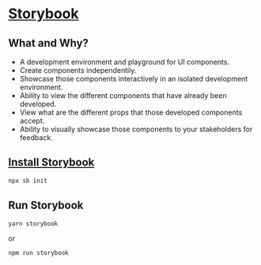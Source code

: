 #   [Storybook](https://storybook.js.org/docs/react/get-started/introduction)

##  What and Why?
*   A development environment and playground for UI components.
*   Create components independentily.
*   Showcase those components interactively in an isolated development environment.
*   Ability to view the different components that have already been developed.
*   View what are the different props that those developed components accept.
*   Ability to visually showcase those components to your stakeholders for feedback.

##   [Install Storybook](https://storybook.js.org/docs/react/get-started/install)

```sh
npx sb init
```

##  Run Storybook

```sh
yarn storybook
```
or
```sh
npm run storybook
```